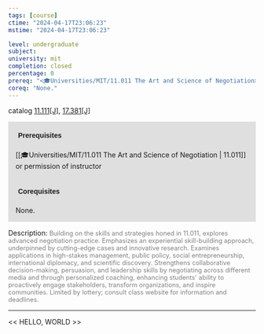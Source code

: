 ```yaml
---
tags: [course]
ctime: "2024-04-17T23:06:23"
mstime: "2024-04-17T23:06:23"

level: undergraduate
subject: 
university: mit
completion: closed
percentage: 0
prereq: "<🎓Universities/MIT/11.011 The Art and Science of Negotiation> or permission of instructor"
coreq: "None."
---
```


catalog [11.111[J]](http://student.mit.edu/catalog/m11a.html#11.111), [17.381[J]](http://student.mit.edu/catalog/m17a.html#17.381)

<span style="display: block; padding: 15px; background-color: rgb(100, 100, 100, 0.2);"><font id="m_prereq671_0" style="display: block; font-family: Arial, sans-serif; font-weight: bold; padding: 5px">Prerequisites</font><br><span id="prereq671_0">[[🎓Universities/MIT/11.011 The Art and Science of Negotiation | 11.011]] or permission of instructor</span></span>
<span style="display: block; padding: 15px; background-color: rgb(100, 100, 100, 0.2);"><font id="m_coreq671_0" style="display: block; font-family: Arial, sans-serif; font-weight: bold; padding: 5px">Corequisites</font><br><span id="coreq671_0">None.</span></span>

<font style="">Description:</font>
<font style="color: grey; font-size: 0.8rem;">Building on the skills and strategies honed in 11.011, explores advanced negotiation practice. Emphasizes an experiential skill-building approach, underpinned by cutting-edge cases and innovative research. Examines applications in high-stakes management, public policy, social entrepreneurship, international diplomacy, and scientific discovery. Strengthens collaborative decision-making, persuasion, and leadership skills by negotiating across different media and through personalized coaching, enhancing students' ability to proactively engage stakeholders, transform organizations, and inspire communities. Limited by lottery; consult class website for information and deadlines.</font>



---

<< HELLO, WORLD >>
